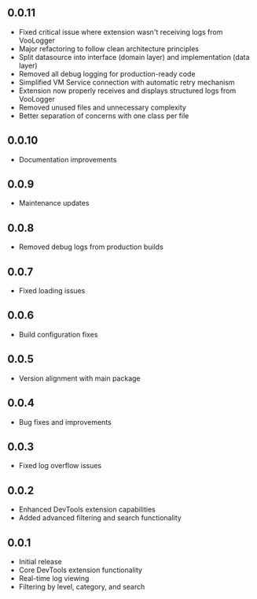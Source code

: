 ## 0.0.11

* Fixed critical issue where extension wasn't receiving logs from VooLogger
* Major refactoring to follow clean architecture principles
* Split datasource into interface (domain layer) and implementation (data layer)
* Removed all debug logging for production-ready code
* Simplified VM Service connection with automatic retry mechanism
* Extension now properly receives and displays structured logs from VooLogger
* Removed unused files and unnecessary complexity
* Better separation of concerns with one class per file

## 0.0.10

* Documentation improvements

## 0.0.9

* Maintenance updates

## 0.0.8

* Removed debug logs from production builds

## 0.0.7

* Fixed loading issues

## 0.0.6

* Build configuration fixes

## 0.0.5

* Version alignment with main package

## 0.0.4

* Bug fixes and improvements

## 0.0.3

* Fixed log overflow issues

## 0.0.2

* Enhanced DevTools extension capabilities
* Added advanced filtering and search functionality

## 0.0.1

* Initial release
* Core DevTools extension functionality
* Real-time log viewing
* Filtering by level, category, and search